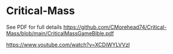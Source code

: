 # Critical-Mass
See PDF for full details
https://github.com/CMorehead74/Critical-Mass/blob/main/CriticalMassGameBible.pdf

https://www.youtube.com/watch?v=XCDiWYLVVzI
